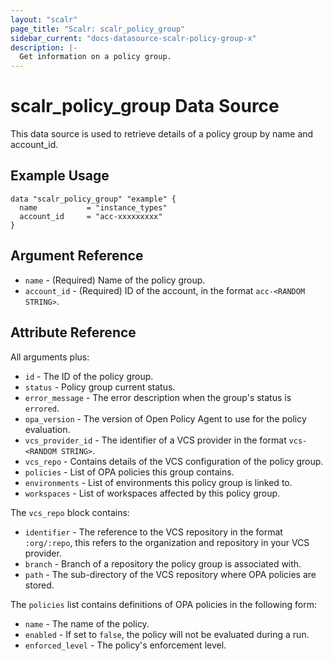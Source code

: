 ```yaml
---
layout: "scalr"
page_title: "Scalr: scalr_policy_group"
sidebar_current: "docs-datasource-scalr-policy-group-x"
description: |-
  Get information on a policy group.
---
```


# scalr_policy_group Data Source

This data source is used to retrieve details of a policy group by name and account_id.

## Example Usage

```hcl
data "scalr_policy_group" "example" {
  name           = "instance_types"
  account_id     = "acc-xxxxxxxxx"
}
```

## Argument Reference

* `name` - (Required) Name of the policy group.
* `account_id` - (Required) ID of the account, in the format `acc-<RANDOM STRING>`.

## Attribute Reference

All arguments plus:

* `id` - The ID of the policy group.
* `status` - Policy group current status.
* `error_message` - The error description when the group's status is `errored`.
* `opa_version` -  The version of Open Policy Agent to use for the policy evaluation.
* `vcs_provider_id` - The identifier of a VCS provider in the format `vcs-<RANDOM STRING>`.
* `vcs_repo` - Contains details of the VCS configuration of the policy group.
* `policies` - List of OPA policies this group contains.
* `environments` - List of environments this policy group is linked to.
* `workspaces` - List of workspaces affected by this policy group.

The `vcs_repo` block contains:

* `identifier` - The reference to the VCS repository in the format `:org/:repo`, this refers to the organization and repository in your VCS provider.
* `branch` - Branch of a repository the policy group is associated with.
* `path` - The sub-directory of the VCS repository where OPA policies are stored.

The `policies` list contains definitions of OPA policies in the following form:

* `name` - The name of the policy.
* `enabled` - If set to `false`, the policy will not be evaluated during a run.
* `enforced_level` - The policy's enforcement level.

